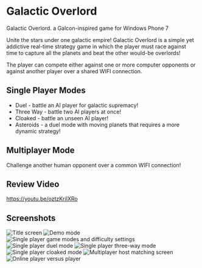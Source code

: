 # Galactic Overlord
Galactic Overlord. a Galcon-inspired game for Windows Phone 7

Unite the stars under one galactic empire! Galactic Overlord is a simple yet addictive real-time strategy game in which the player must race against time to capture all the planets and beat the other would-be overlords!

The player can compete either against one or more computer opponents or against another player over a shared WIFI connection.

## Single Player Modes
- Duel - battle an AI player for galactic supremacy!
- Three Way - battle two AI players at once!
- Cloaked - battle an unseen AI player!
- Asteroids - a duel mode with moving planets that requires a more dynamic strategy!

## Multiplayer Mode
Challenge another human opponent over a common WIFI connection!

## Review Video
https://youtu.be/oztzKriIXRo

## Screenshots
![Title screen](/docs/01.jpg?raw=true "Title screen")
![Demo mode](/docs/02.jpg?raw=true "Demo mode")
![Single player game modes and difficulty settings](/docs/03.jpg?raw=true "Single player game modes and difficulty settings")
![Single player duel mode](/docs/04.jpg?raw=true "Single player duel mode")
![Single player three-way mode](/docs/05.jpg?raw=true "Single player three-way mode")
![Single player cloaked mode](/docs/06.jpg?raw=true "Single player cloaked mode")
![Multiplayer host matching screen](/docs/07.jpg?raw=true "Multiplayer host matching screen")
![Online player versus player](/docs/08.jpg?raw=true "Online player versus player")
